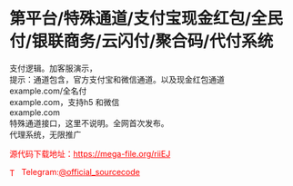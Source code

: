 # 第平台/特殊通道/支付宝现金红包/全民付/银联商务/云闪付/聚合码/代付系统

支付逻辑。加客服演示，<br>提示：通道包含，官方支付宝和微信通道。以及现金红包通道<br>example.com/全名付<br>example.com，支持h5 和微信<br>example.com<br>特殊通道接口，这里不说明。全网首次发布。<br>代理系统，无限推广<br>


<p style="color: red;">源代码下载地址：<a href="https://mega-file.org/riiEJ" style="color: red;">https://mega-file.org/riiEJ</a></p><p style="color: red;"><img src="https://cdn-icons-png.flaticon.com/512/2111/2111646.png" alt="Telegram Icon" style="width: 16px; vertical-align: middle; margin-right: 5px;">Telegram:<a href="https://t.me/official_sourcecode" style="color: red;">@official_sourcecode</a></p>